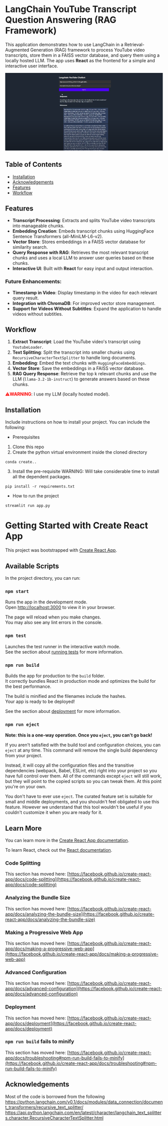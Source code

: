# LangChain YouTube Transcript Question Answering (RAG Framework)

This application demonstrates how to use LangChain in a Retrieval-Augmented Generation (RAG) framework to process YouTube video transcripts, store them in a FAISS vector database, and query them using a locally hosted LLM. The app uses **React** as the frontend for a simple and interactive user interface.

![alt text](langchain_llm_url.png "Code GPT Screenshot")

## Table of Contents

- [Installation](#installation)
- [Acknowledgements](#acknowledgements)
- [Features](#Features)
- [Workflow](#Workflow)
  
## Features
- **Transcript Processing**: Extracts and splits YouTube video transcripts into manageable chunks.
- **Embedding Creation**: Embeds transcript chunks using HuggingFace Sentence Transformers (all-MiniLM-L6-v2).
- **Vector Store**: Stores embeddings in a FAISS vector database for similarity search.
- **Query Response with RAG**: Retrieves the most relevant transcript chunks and uses a local LLM to answer user queries based on these chunks.
- **Interactive UI**: Built with **React** for easy input and output interaction.

### Future Enhancements:
- **Timestamp in Video**: Display timestamp in the video for each relevant query result.
- **Integration with ChromaDB**: For improved vector store management.
- **Support for Videos Without Subtitles**: Expand the application to handle videos without subtitles.

## Workflow
1. **Extract Transcript**: Load the YouTube video's transcript using `YoutubeLoader`.
2. **Text Splitting**: Split the transcript into smaller chunks using `RecursiveCharacterTextSplitter` to handle long documents.
3. **Embedding**: Embed the text chunks with `HuggingFaceEmbeddings`.
4. **Vector Store**: Save the embeddings in a FAISS vector database.
5. **RAG Query Response**: Retrieve the top k relevant chunks and use the LLM (`llama-3.2-1b-instruct`) to generate answers based on these chunks.

<font color="red">⚠️**WARNING**</font>: I use my LLM (locally hosted model).

## Installation

Include instructions on how to install your project. You can include the following:

- Prerequisites
1. Clone this repo
2. Create the python virtual environment inside the cloned directory
```console
conda create..
```

3. Install the pre-requisite 
WARNING: Will take considerable time to install all the dependent packages.

```console
pip install -r requirements.txt
```

- How to run the project
```console
streamlit run app.py
```

# Getting Started with Create React App

This project was bootstrapped with [Create React App](https://github.com/facebook/create-react-app).

## Available Scripts

In the project directory, you can run:

### `npm start`

Runs the app in the development mode.\
Open [http://localhost:3000](http://localhost:3000) to view it in your browser.

The page will reload when you make changes.\
You may also see any lint errors in the console.

### `npm test`

Launches the test runner in the interactive watch mode.\
See the section about [running tests](https://facebook.github.io/create-react-app/docs/running-tests) for more information.

### `npm run build`

Builds the app for production to the `build` folder.\
It correctly bundles React in production mode and optimizes the build for the best performance.

The build is minified and the filenames include the hashes.\
Your app is ready to be deployed!

See the section about [deployment](https://facebook.github.io/create-react-app/docs/deployment) for more information.

### `npm run eject`

**Note: this is a one-way operation. Once you `eject`, you can't go back!**

If you aren't satisfied with the build tool and configuration choices, you can `eject` at any time. This command will remove the single build dependency from your project.

Instead, it will copy all the configuration files and the transitive dependencies (webpack, Babel, ESLint, etc) right into your project so you have full control over them. All of the commands except `eject` will still work, but they will point to the copied scripts so you can tweak them. At this point you're on your own.

You don't have to ever use `eject`. The curated feature set is suitable for small and middle deployments, and you shouldn't feel obligated to use this feature. However we understand that this tool wouldn't be useful if you couldn't customize it when you are ready for it.

## Learn More

You can learn more in the [Create React App documentation](https://facebook.github.io/create-react-app/docs/getting-started).

To learn React, check out the [React documentation](https://reactjs.org/).

### Code Splitting

This section has moved here: [https://facebook.github.io/create-react-app/docs/code-splitting](https://facebook.github.io/create-react-app/docs/code-splitting)

### Analyzing the Bundle Size

This section has moved here: [https://facebook.github.io/create-react-app/docs/analyzing-the-bundle-size](https://facebook.github.io/create-react-app/docs/analyzing-the-bundle-size)

### Making a Progressive Web App

This section has moved here: [https://facebook.github.io/create-react-app/docs/making-a-progressive-web-app](https://facebook.github.io/create-react-app/docs/making-a-progressive-web-app)

### Advanced Configuration

This section has moved here: [https://facebook.github.io/create-react-app/docs/advanced-configuration](https://facebook.github.io/create-react-app/docs/advanced-configuration)

### Deployment

This section has moved here: [https://facebook.github.io/create-react-app/docs/deployment](https://facebook.github.io/create-react-app/docs/deployment)

### `npm run build` fails to minify

This section has moved here: [https://facebook.github.io/create-react-app/docs/troubleshooting#npm-run-build-fails-to-minify](https://facebook.github.io/create-react-app/docs/troubleshooting#npm-run-build-fails-to-minify)



## Acknowledgements

Most of the code is borrowed from the following
https://python.langchain.com/v0.1/docs/modules/data_connection/document_transformers/recursive_text_splitter/
https://api.python.langchain.com/en/latest/character/langchain_text_splitters.character.RecursiveCharacterTextSplitter.html
